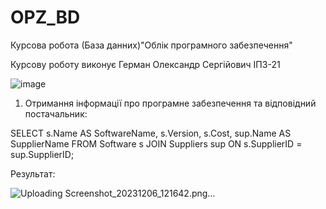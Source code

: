 # OPZ_BD
Курсова робота (База данних)"Облік програмного забезпечення"

Курсову роботу виконує Герман Олександр Сергійович ІПЗ-21

![image](https://github.com/Skiffov/OPZ_BD/assets/51057115/11b75e13-7dab-4f42-8565-d0f8a88dc8f1)

   1. Отримання інформації про програмне забезпечення та відповідний постачальник:

SELECT s.Name AS SoftwareName, s.Version, s.Cost, sup.Name AS SupplierName
FROM Software s
JOIN Suppliers sup ON s.SupplierID = sup.SupplierID;

 Результат: 

 ![Uploading Screenshot_20231206_121642.png…]()
